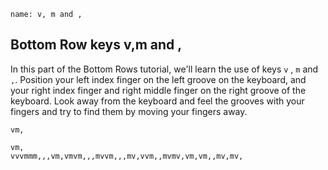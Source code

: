 ﻿
```ngMeta
name: v, m and ,
```

## Bottom Row keys v,m and ,

In this part of the Bottom Rows tutorial, we'll learn the use of keys `v` , `m` and `,`.
Position your left index finger on the left groove on the keyboard, and your right index finger and right middle finger on the right groove of the keyboard. Look away from the keyboard and feel the grooves with your fingers and try to find them by moving your fingers away.


```trytyping
vm,
```

```practicetyping
vm,
vvvmmm,,,vm,vmvm,,,mvvm,,,mv,vvm,,mvmv,vm,vm,,mv,mv,
```

